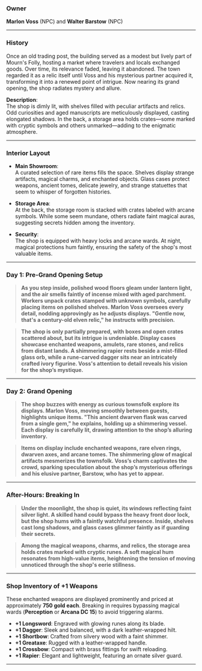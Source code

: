 
### **Owner**  
**Marlon Voss** (NPC) and **Walter Barstow** (NPC)

---

### **History**  
Once an old trading post, the building served as a modest but lively part of Mourn's Folly, hosting a market where travelers and locals exchanged goods. Over time, its relevance faded, leaving it abandoned. The town regarded it as a relic itself until Voss and his mysterious partner acquired it, transforming it into a renewed point of intrigue. Now nearing its grand opening, the shop radiates mystery and allure.

**Description**:  
The shop is dimly lit, with shelves filled with peculiar artifacts and relics. Odd curiosities and aged manuscripts are meticulously displayed, casting elongated shadows. In the back, a storage area holds crates—some marked with cryptic symbols and others unmarked—adding to the enigmatic atmosphere.

---

### **Interior Layout**

- **Main Showroom**:  
  A curated selection of rare items fills the space. Shelves display strange artifacts, magical charms, and enchanted objects. Glass cases protect weapons, ancient tomes, delicate jewelry, and strange statuettes that seem to whisper of forgotten histories. 

- **Storage Area**:  
  At the back, the storage room is stacked with crates labeled with arcane symbols. While some seem mundane, others radiate faint magical auras, suggesting secrets hidden among the inventory.

- **Security**:  
  The shop is equipped with heavy locks and arcane wards. At night, magical protections hum faintly, ensuring the safety of the shop's most valuable items.

---

### **Day 1: Pre-Grand Opening Setup**

> **As you step inside, polished wood floors gleam under lantern light, and the air smells faintly of incense mixed with aged parchment. Workers unpack crates stamped with unknown symbols, carefully placing items on polished shelves. Marlon Voss oversees every detail, nodding approvingly as he adjusts displays. "Gentle now, that's a century-old elven relic," he instructs with precision.**

> **The shop is only partially prepared, with boxes and open crates scattered about, but its intrigue is undeniable. Display cases showcase enchanted weapons, amulets, rare stones, and relics from distant lands. A shimmering rapier rests beside a mist-filled glass orb, while a rune-carved dagger sits near an intricately crafted ivory figurine. Voss's attention to detail reveals his vision for the shop’s mystique.**

---

### **Day 2: Grand Opening**

> **The shop buzzes with energy as curious townsfolk explore its displays. Marlon Voss, moving smoothly between guests, highlights unique items. "This ancient dwarven flask was carved from a single gem," he explains, holding up a shimmering vessel. Each display is carefully lit, drawing attention to the shop’s alluring inventory.**

> **Items on display include enchanted weapons, rare elven rings, dwarven axes, and arcane tomes. The shimmering glow of magical artifacts mesmerizes the townsfolk. Voss’s charm captivates the crowd, sparking speculation about the shop’s mysterious offerings and his elusive partner, Barstow, who has yet to appear.**

---

### **After-Hours: Breaking In**

> **Under the moonlight, the shop is quiet, its windows reflecting faint silver light. A skilled hand could bypass the heavy front door lock, but the shop hums with a faintly watchful presence. Inside, shelves cast long shadows, and glass cases glimmer faintly as if guarding their secrets.**

> **Among the magical weapons, charms, and relics, the storage area holds crates marked with cryptic runes. A soft magical hum resonates from high-value items, heightening the tension of moving unnoticed through the shop's eerie stillness.**

---

### **Shop Inventory of +1 Weapons**

These enchanted weapons are displayed prominently and priced at approximately **750 gold each**. Breaking in requires bypassing magical wards (**Perception** or **Arcana DC 15**) to avoid triggering alarms.

- **+1 Longsword**: Engraved with glowing runes along its blade.
- **+1 Dagger**: Sleek and balanced, with a dark leather-wrapped hilt.
- **+1 Shortbow**: Crafted from silvery wood with a faint shimmer.
- **+1 Greataxe**: Rugged with a leather-wrapped handle.
- **+1 Crossbow**: Compact with brass fittings for swift reloading.
- **+1 Rapier**: Elegant and lightweight, featuring an ornate silver guard.

---
